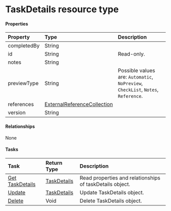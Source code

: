 # TaskDetails resource type



#### Properties
| Property	   | Type	|Description|
|:---------------|:--------|:----------|
|completedBy|String||
|id|String| Read-only.|
|notes|String||
|previewType|String| Possible values are: `Automatic`, `NoPreview`, `CheckList`, `Notes`, `Reference`.|
|references|[ExternalReferenceCollection](externalreferencecollection.md)||
|version|String||

#### Relationships
None


#### Tasks

| Task		   | Return Type	|Description|
|:---------------|:--------|:----------|
|[Get TaskDetails](../api/taskdetails_get.md) | [TaskDetails](taskdetails.md) |Read properties and relationships of taskDetails object.|
|[Update](../api/taskdetails_update.md) | [TaskDetails](taskdetails.md)	|Update TaskDetails object. |
|[Delete](../api/taskdetails_delete.md) | Void	|Delete TaskDetails object. |
